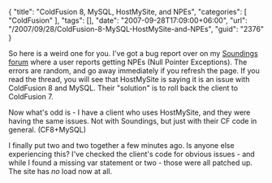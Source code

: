 {
	"title": "ColdFusion 8, MySQL, HostMySite, and NPEs",
	"categories": [
		"ColdFusion"
	],
	"tags": [],
	"date": "2007-09-28T17:09:00+06:00",
	"url": "/2007/09/28/ColdFusion-8-MySQL-HostMySite-and-NPEs",
	"guid": "2376"
}

So here is a weird one for you. I've got a bug report over on my <a href="http://www.raymondcamden.com/forums/messages.cfm?threadid=288E1CA2-19B9-E658-9D557449EC547DF6&#top">Soundings forum</a> where a user reports getting NPEs (Null Pointer Exceptions). The errors are random, and go away immediately if you refresh the page. If you read the thread, you will see that HostMySite is saying it is an issue with ColdFusion 8 and MySQL. Their "solution" is to roll back the client to ColdFusion 7. 

Now what's odd is - I have a client who uses HostMySite, and they were having the same issues. Not with Soundings, but just with their CF code in general. (CF8+MySQL)

I finally put two and two together a few minutes ago. Is anyone else experiencing this? I've checked the client's code for obvious issues - and while I found a missing var statement or two - those were all patched up. The site has <i>no</i> load now at all.
